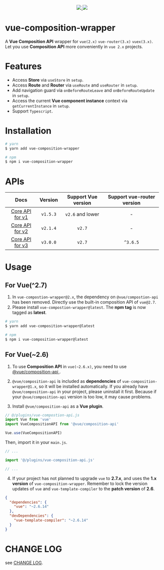 <p align="center">
  <a href="https://www.npmjs.org/package/vue-composition-wrapper">
    <img src="https://img.shields.io/npm/v/vue-composition-wrapper.svg">
  </a>
  <a href="https://npmcharts.com/compare/vue-composition-wrapper?minimal=true">
    <img src="https://img.shields.io/npm/dm/vue-composition-wrapper.svg">
  </a>
  <br>
</p>

# vue-composition-wrapper

A **Vue Composition API** wrapper for `vue(2.x)` `vue-router(3.x)` `vuex(3.x)`.
Let you use **Composition API** more conveniently in `vue 2.x` projects.

# Features

- Access **Store** via `useStore` in `setup`.
- Access **Route** and **Router** via `useRoute` and `useRouter` in `setup`.
- Add navigation guard via `onBeforeRouteLeave` and `onBeforeRouteUpdate` in `setup`.
- Access the current **Vue component instance** context via `getCurrentInstance` in `setup`.
- Support `Typescript`.

# Installation

```bash
# yarn
$ yarn add vue-composition-wrapper

# npm
$ npm i vue-composition-wrapper
```

# APIs

| Docs | Version | Support Vue version  | Support vue-router version |
| :---: | :---: | :---: | :---: |
| <a href="./docs/v1.md">Core API for v1</a> | `v1.5.3` | `v2.6` and lower | - |
| <a href="./docs/v2.md">Core API for v2</a> | `v2.1.4` | `v2.7` | - |
| <a href="./docs/v3.md">Core API for v3</a> | `v3.0.0` | `v2.7` | `^3.6.5` |


# Usage

## For Vue(^2.7)

1. In `vue-compostion-wrapper@2.x`, the dependency on `@vue/compostion-api` has been removed. Directly use the built-in composition API of `vue@2.7`.
2. Please install `vue-compostion-wrapper@latest`. The **npm tag** is now tagged as **latest**.

``` bash
# yarn
$ yarn add vue-composition-wrapper@latest

# npm 
$ npm i vue-composition-wrapper@latest
```

## For Vue(~2.6)

1. To use **Composition API** in `vue(~2.6.x)`, you need to use <a href="https://github.com/vuejs/composition-api"> @vue/composition-api </a>.

2. `@vue/composition-api` is included as **dependencies** of `vue-composition-wrapper@1.x`, so it will be installed automatically. If you already have `@vue/composition-api` in your project, please uninstall it first. Because if your `@vue/composition-api` version is too low, it may cause problems.

3. Install `@vue/composition-api` as a **Vue plugin**.

```js
// @/plugins/vue-compostion-api.js
import Vue from 'vue'
import VueCompositionAPI from '@vue/composition-api'

Vue.use(VueCompositionAPI)
```

Then, import it in your `main.js`.

```js
// ...

import '@/plugins/vue-composition-api.js'

// ...
```

4. If your project has not planned to upgrade `vue` to **2.7.x**, and uses the **1.x version** of `vue-composition-wrapper`. Remember to lock the version updates of `vue` and `vue-template-compiler` to the **patch version** of **2.6**.

```json
{
  "dependencies": {
    "vue": "~2.6.14"
  },
  "devDependencies": {
    "vue-template-compiler": "~2.6.14"
  }
}
```

# CHANGE LOG

see <a href="./CHANGELOG.md" target="_blank">CHANGE LOG</a>.


